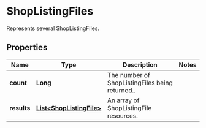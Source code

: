 

# ShopListingFiles

Represents several ShopListingFiles.

## Properties

Name | Type | Description | Notes
------------ | ------------- | ------------- | -------------
**count** | **Long** | The number of ShopListingFiles being returned.. | 
**results** | [**List&lt;ShopListingFile&gt;**](ShopListingFile.md) | An array of ShopListingFile resources. | 



